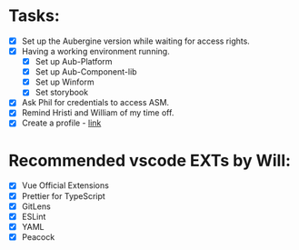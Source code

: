 # Tasks:
- [x] Set up the Aubergine version while waiting for access rights.
- [x] Having a working environment running.
  - [x] Set up Aub-Platform
  - [x] Set up Aub-Component-lib
  - [x] Set up Winform
  - [x] Set storybook
- [x] Ask Phil for credentials to access ASM.
- [x] Remind Hristi and William of my time off.
- [x] Create a profile - [link](https://development-login.asmhelios.cloud/account/invitecontact?id=FD28CA53-6563-4513-BF3D-F5D37DF5CFD6)

# Recommended vscode EXTs by Will:
- [x] Vue Official Extensions
- [x] Prettier for TypeScript
- [x] GitLens
- [x] ESLint
- [x] YAML
- [x] Peacock
